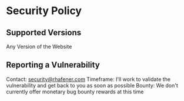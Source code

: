 # Security Policy

## Supported Versions

Any Version of the Website

## Reporting a Vulnerability

Contact: security@rhafener.com
Timeframe: I'll work to validate the vulnerability and get back to you as soon as possible
Bounty: We don't currently offer monetary bug bounty rewards at this time
